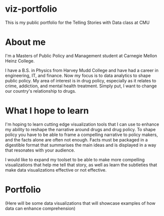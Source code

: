# viz-portfolio
This is my public portfolio for the Telling Stories with Data class at CMU

# About me
I'm a Masters of Public Policy and Management student at Carnegie Mellon Heinz College.

I have a B.S. in Physics from Harvey Mudd College and have had a career in engineering, IT, and finance. Now my focus is to data analytics to shape public policy. My area of interest is in drug policy, especially as it relates to crime, addiction, and mental health treatment. Simply put, I want to change our country's relationship to drugs.

# What I hope to learn
I'm hoping to learn cutting edge visualization tools that I can use to enhance my ability to reshape the narrative around drugs and drug policy. To shape policy you have to be able to frame a compelling narrative to policy makers, and the facts alone are often not enough. Facts must be packaged in a digestible format that summarises the main ideas and is displayed in a way that resonates with your audience.

I would like to expand my toolset to be able to make more compelling visualizations that help me tell that story, as well as learn the subtleties that make data visualizations effective or not effective.

# Portfolio
(Here will be some data visualizations that will showcase examples of how data can enhance comprehension)
